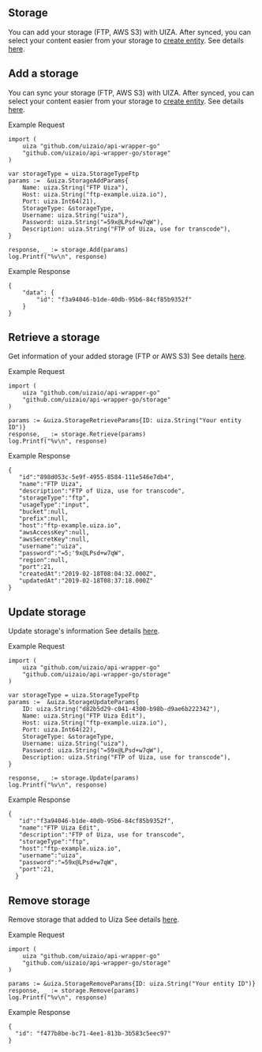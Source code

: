 ## Storage

You can add your storage (FTP, AWS S3) with UIZA. After synced, you can select your content easier from your storage to [create entity](https://docs.uiza.io/#create-entity).
See details [here](https://docs.uiza.io/#storage).

## Add a storage

You can sync your storage (FTP, AWS S3) with UIZA. After synced, you can select your content easier from your storage to [create entity](https://docs.uiza.io/#create-entity).
See details [here](https://docs.uiza.io/#add-a-storage).

Example Request

```golang
import (
    uiza "github.com/uizaio/api-wrapper-go"
    "github.com/uizaio/api-wrapper-go/storage"
)

var storageType = uiza.StorageTypeFtp
params :=  &uiza.StorageAddParams{
    Name: uiza.String("FTP Uiza"),
    Host: uiza.String("ftp-example.uiza.io"),
    Port: uiza.Int64(21),
    StorageType: &storageType,
    Username: uiza.String("uiza"),
    Password: uiza.String("=59x@LPsd+w7qW"),
    Description: uiza.String("FTP of Uiza, use for transcode"),
}

response, _ := storage.Add(params)
log.Printf("%v\n", response)
```

Example Response

```golang
{
    "data": {
        "id": "f3a94046-b1de-40db-95b6-84cf85b9352f"
    }
}
```

## Retrieve a storage

Get information of your added storage (FTP or AWS S3)
See details [here](https://docs.uiza.io/#retrieve-a-storage).

Example Request

```golang
import (
    uiza "github.com/uizaio/api-wrapper-go"
    "github.com/uizaio/api-wrapper-go/storage"
)

params := &uiza.StorageRetrieveParams{ID: uiza.String("Your entity ID")}
response, _ := storage.Retrieve(params)
log.Printf("%v\n", response)
```

Example Response

```golang
{
   "id":"898d053c-5e9f-4955-8584-111e546e7db4",
   "name":"FTP Uiza",
   "description":"FTP of Uiza, use for transcode",
   "storageType":"ftp",
   "usageType":"input",
   "bucket":null,
   "prefix":null,
   "host":"ftp-example.uiza.io",
   "awsAccessKey":null,
   "awsSecretKey":null,
   "username":"uiza",
   "password":"=5;'9x@LPsd+w7qW",
   "region":null,
   "port":21,
   "createdAt":"2019-02-18T08:04:32.000Z",
   "updatedAt":"2019-02-18T08:37:18.000Z"
}
```

## Update storage

Update storage's information
See details [here](https://docs.uiza.io/#update-storage).

Example Request

```golang
import (
    uiza "github.com/uizaio/api-wrapper-go"
    "github.com/uizaio/api-wrapper-go/storage"
)

var storageType = uiza.StorageTypeFtp
params :=  &uiza.StorageUpdateParams{
    ID: uiza.String("d82b5d29-c041-4300-b98b-d9ae6b222342"),
    Name: uiza.String("FTP Uiza Edit"),
    Host: uiza.String("ftp-example.uiza.io"),
    Port: uiza.Int64(22),
    StorageType: &storageType,
    Username: uiza.String("uiza"),
    Password: uiza.String("=59x@LPsd+w7qW"),
    Description: uiza.String("FTP of Uiza, use for transcode"),
}

response, _ := storage.Update(params)
log.Printf("%v\n", response)
```

Example Response

```golang
{
   "id":"f3a94046-b1de-40db-95b6-84cf85b9352f",
   "name":"FTP Uiza Edit",
   "description":"FTP of Uiza, use for transcode",
   "storageType":"ftp",
   "host":"ftp-example.uiza.io",
   "username":"uiza",
   "password":"=59x@LPsd+w7qW",
   "port":21,
  }
```

## Remove storage

Remove storage that added to Uiza
See details [here](https://docs.uiza.io/#remove-storage).

Example Request

```golang
import (
    uiza "github.com/uizaio/api-wrapper-go"
    "github.com/uizaio/api-wrapper-go/storage"
)

params := &uiza.StorageRemoveParams{ID: uiza.String("Your entity ID")}
response, _ := storage.Remove(params)
log.Printf("%v\n", response)
```

Example Response

```golang
{
  "id": "f477b8be-bc71-4ee1-813b-3b583c5eec97"
}
```

